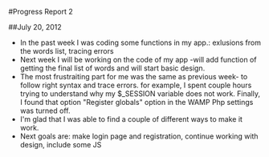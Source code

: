 #Progress Report 2

##July 20, 2012

- In the past week I was coding some functions in my app.: exlusions from the words list, tracing errors
- Next week I will be working on the code of my app -will add function of getting the final list of words and will start
  basic design.
- The most frustraiting part for me was the same as previous week- to follow right syntax and trace errors. 
      for example, I spent couple hours trying to understand why my $_SESSION variable does not work. Finally, I found that
	  option "Register globals" option in the WAMP Php settings was turned off.
- I'm glad that I was able to find a couple of different ways to make it work.
- Next goals are: make login page and registration, continue working with design, include some JS